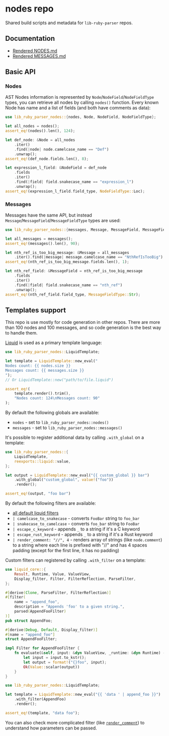 # nodes repo

Shared build scripts and metadata for `lib-ruby-parser` repos.

## Documentation

+ [Rendered NODES.md](NODES.md)
+ [Rendered MESSAGES.md](MESSAGES.md)

## Basic API

### Nodes

AST Nodes information is represented by `Node`/`NodeField`/`NodeFieldType` types, you can retrieve all nodes
by calling `nodes()` function. Every known Node has name and a list of fields (and both have comments as data):

```rust
use lib_ruby_parser_nodes::{nodes, Node, NodeField, NodeFieldType};

let all_nodes = nodes();
assert_eq!(nodes().len(), 124);

let def_node: &Node = all_nodes
    .iter()
    .find(|node| node.camelcase_name == "Def")
    .unwrap();
assert_eq!(def_node.fields.len(), 8);

let expression_l_field: &NodeField = def_node
    .fields
    .iter()
    .find(|field| field.snakecase_name == "expression_l")
    .unwrap();
assert_eq!(expression_l_field.field_type, NodeFieldType::Loc);
```

### Messages

Messages have the same API, but instead `Message`/`MessageField`/`MessageFieldType` types are used:

```rust
use lib_ruby_parser_nodes::{messages, Message, MessageField, MessageFieldType};

let all_messages = messages();
assert_eq!(messages().len(), 90);

let nth_ref_is_too_big_message: &Message = all_messages
    .iter().find(|message| message.camelcase_name == "NthRefIsTooBig").unwrap();
assert_eq!(nth_ref_is_too_big_message.fields.len(), 1);

let nth_ref_field: &MessageField = nth_ref_is_too_big_message
    .fields
    .iter()
    .find(|field| field.snakecase_name == "nth_ref")
    .unwrap();
assert_eq!(nth_ref_field.field_type, MessageFieldType::Str);
```

## Templates support

This repo is use mostly for code generation in other repos. There are more than 100 nodes and 100 messages, and so code generation is the best way to handle them.

[Liquid](https://github.com/cobalt-org/liquid-rust) is used as a primary template language:

```rust
use lib_ruby_parser_nodes::LiquidTemplate;

let template = LiquidTemplate::new_eval("
Nodes count: {{ nodes.size }}
Messages count: {{ messages.size }}
");
// Or LiquidTemplate::new("path/to/file.liquid")

assert_eq!(
    template.render().trim(),
    "Nodes count: 124\nMessages count: 90"
);
```

By default the following globals are available:

+ `nodes` - set to `lib_ruby_parser_nodes::nodes()`
+ `messages` - set to `lib_ruby_parser_nodes::messages()`

It's possible to register additional data by calling `.with_global` on a template:

```rust
use lib_ruby_parser_nodes::{
    LiquidTemplate,
    reexports::liquid::value,
};

let output = LiquidTemplate::new_eval("{{ custom_global }} bar")
    .with_global("custom_global", value!("foo"))
    .render();

assert_eq!(output, "foo bar")
```

By default the following filters are available:

+ [all default liquid filters](https://github.com/Shopify/liquid/wiki/Liquid-for-Designers#standard-filters)
+ `| camelcase_to_snakecase` - converts `FooBar` string to `foo_bar`
+ `| snakecase_to_camelcase` - converts `foo_bar` string to `FooBar`
+ `| escape_c_keyword` - appends `_` to a string if it's a C keyword
+ `| escape_rust_keyword` - appends `_` to a string if it's a Rust keyword
+ `| render_comment: "//", 4` - renders array of strings (like `node.comment`) to a string where each line is prefixed with "//" and has 4 spaces padding (except for the first line, it has no padding)

Custom filters can registered by calling `.with_filter` on a template:

```rust
use liquid_core::{
    Result, Runtime, Value, ValueView,
    Display_filter, Filter, FilterReflection, ParseFilter,
};

#[derive(Clone, ParseFilter, FilterReflection)]
#[filter(
    name = "append_foo",
    description = "Appends 'foo' to a given string.",
    parsed(AppendFooFilter)
)]
pub struct AppendFoo;

#[derive(Debug, Default, Display_filter)]
#[name = "append_foo"]
struct AppendFooFilter;

impl Filter for AppendFooFilter {
    fn evaluate(&self, input: &dyn ValueView, _runtime: &dyn Runtime) -> Result<Value> {
        let input = input.to_kstr();
        let output = format!("{}foo", input);
        Ok(Value::scalar(output))
    }
}

use lib_ruby_parser_nodes::LiquidTemplate;

let template = LiquidTemplate::new_eval("{{ 'data ' | append_foo }}")
    .with_filter(AppendFoo)
    .render();

assert_eq!(template, "data foo");
```

You can also check more complicated filter (like [`render_comment`](https://github.com/lib-ruby-parser/nodes/blob/master/src/filters/render_comment.rs)) to understand how parameters can be passed.
